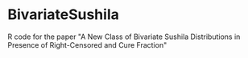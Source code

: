 # BivariateSushila
R code for the paper "A New Class of Bivariate Sushila Distributions in Presence of Right-Censored and Cure Fraction"
